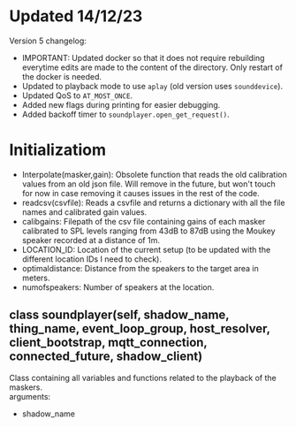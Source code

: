 # Updated 14/12/23
Version 5 changelog:<br>
- IMPORTANT: Updated docker so that it does not require rebuilding everytime edits are made to the content of the directory. Only restart of the docker is needed.<br>
- Updated to playback mode to use <code>aplay</code> (old version uses <code>sounddevice</code>).<br>
- Updated QoS to <code>AT_MOST_ONCE</code>.<br>
- Added new flags during printing for easier debugging.<br>
- Added backoff timer to <code>soundplayer.open_get_request()</code>.<br>

# Initializatiom
- Interpolate(masker,gain): Obsolete function that reads the old calibration values from an old json file. Will remove in the future, but won't touch for now in case removing it causes issues in the rest of the code.<br>
- readcsv(csvfile): Reads a csvfile and returns a dictionary with all the file names and calibrated gain values.<br>
- calibgains: Filepath of the csv file containing gains of each masker calibrated to SPL levels ranging from 43dB to 87dB using the Moukey speaker recorded at a distance of 1m.<br>
- LOCATION_ID: Location of the current setup (to be updated with the different location IDs I need to check).<br>
- optimaldistance: Distance from the speakers to the target area in meters.<br>
- numofspeakers: Number of speakers at the location.

 ## class soundplayer(self, shadow_name, thing_name, event_loop_group, host_resolver, client_bootstrap, mqtt_connection, connected_future, shadow_client)
 Class containing all variables and functions related to the playback of the maskers.<br>
 arguments:<br>

 - shadow_name
